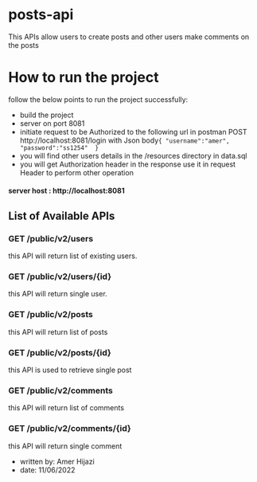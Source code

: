 # posts-api
This APIs allow users to create posts and other users make comments on the posts

# How to run the project
follow the below points to run the project successfully:
* build the project
* server on port 8081
* initiate request to be Authorized to the following url in postman POST http://localhost:8081/login
with Json body```{
"username":"amer", "password":"ss1254" 
}```
* you will find other users details in the /resources directory in data.sql
* you will get Authorization header in the response use it in request Header to perform other operation
#### server host : http://localhost:8081

## List of Available APIs

### GET /public/v2/users
this API will return list of existing users.

### GET /public/v2/users/{id}
this API will return single user.

### GET /public/v2/posts
this API will return list of posts

### GET /public/v2/posts/{id}
this API is used to retrieve single post

### GET /public/v2/comments
this API will return list of comments

### GET /public/v2/comments/{id}
this API will return single comment


* written by: Amer Hijazi
* date: 11/06/2022